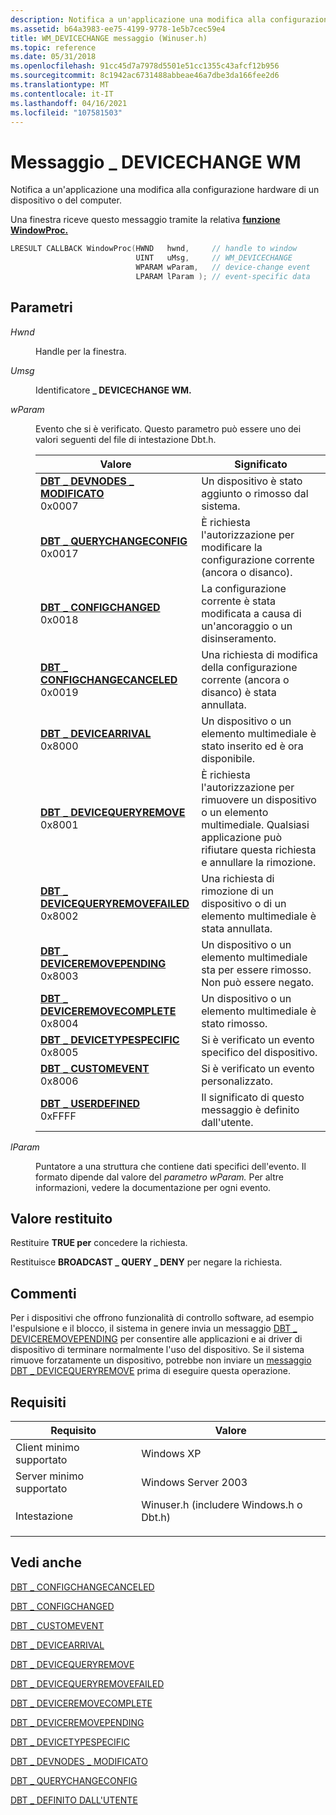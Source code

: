 ```yaml
---
description: Notifica a un'applicazione una modifica alla configurazione hardware di un dispositivo o del computer.
ms.assetid: b64a3983-ee75-4199-9778-1e5b7cec59e4
title: WM_DEVICECHANGE messaggio (Winuser.h)
ms.topic: reference
ms.date: 05/31/2018
ms.openlocfilehash: 91cc45d7a7978d5501e51cc1355c43afcf12b956
ms.sourcegitcommit: 8c1942ac6731488abbeae46a7dbe3da166fee2d6
ms.translationtype: MT
ms.contentlocale: it-IT
ms.lasthandoff: 04/16/2021
ms.locfileid: "107581503"
---
```

# <a name="wm_devicechange-message"></a>Messaggio \_ DEVICECHANGE WM

Notifica a un'applicazione una modifica alla configurazione hardware di un dispositivo o del computer.

Una finestra riceve questo messaggio tramite la relativa [**funzione WindowProc.**](/previous-versions/windows/desktop/legacy/ms633573(v=vs.85))

```C++
LRESULT CALLBACK WindowProc(HWND   hwnd,     // handle to window
                            UINT   uMsg,     // WM_DEVICECHANGE
                            WPARAM wParam,   // device-change event
                            LPARAM lParam ); // event-specific data
```

## <a name="parameters"></a>Parametri

<dl> <dt>

*Hwnd* 
</dt> <dd>

Handle per la finestra.

</dd> <dt>

*Umsg* 
</dt> <dd>

Identificatore **\_ DEVICECHANGE WM.**

</dd> <dt>

*wParam* 
</dt> <dd>

Evento che si è verificato. Questo parametro può essere uno dei valori seguenti del file di intestazione Dbt.h.

| Valore | Significato |
|-------|---------|
| **[DBT \_ DEVNODES \_ MODIFICATO](dbt-devnodes-changed.md)**</br>0x0007 | Un dispositivo è stato aggiunto o rimosso dal sistema. |
| **[DBT \_ QUERYCHANGECONFIG](dbt-querychangeconfig.md)**</br>0x0017 | È richiesta l'autorizzazione per modificare la configurazione corrente (ancora o disanco). |
| **[DBT \_ CONFIGCHANGED](dbt-configchanged.md)**</br>0x0018 | La configurazione corrente è stata modificata a causa di un'ancoraggio o un disinseramento. |
| **[DBT \_ CONFIGCHANGECANCELED](dbt-configchangecanceled.md)**</br>0x0019 | Una richiesta di modifica della configurazione corrente (ancora o disanco) è stata annullata. |
| **[DBT \_ DEVICEARRIVAL](dbt-devicearrival.md)**</br>0x8000 | Un dispositivo o un elemento multimediale è stato inserito ed è ora disponibile. |
| **[DBT \_ DEVICEQUERYREMOVE](dbt-devicequeryremove.md)**</br>0x8001 | È richiesta l'autorizzazione per rimuovere un dispositivo o un elemento multimediale. Qualsiasi applicazione può rifiutare questa richiesta e annullare la rimozione. |
| **[DBT \_ DEVICEQUERYREMOVEFAILED](dbt-devicequeryremovefailed.md)**</br>0x8002 | Una richiesta di rimozione di un dispositivo o di un elemento multimediale è stata annullata. |
| **[DBT \_ DEVICEREMOVEPENDING](dbt-deviceremovepending.md)**</br>0x8003 | Un dispositivo o un elemento multimediale sta per essere rimosso. Non può essere negato. |
| **[DBT \_ DEVICEREMOVECOMPLETE](dbt-deviceremovecomplete.md)**</br>0x8004 | Un dispositivo o un elemento multimediale è stato rimosso. |
| **[DBT \_ DEVICETYPESPECIFIC](dbt-devicetypespecific.md)**</br>0x8005 | Si è verificato un evento specifico del dispositivo. |
| **[DBT \_ CUSTOMEVENT](dbt-customevent.md)**</br>0x8006 | Si è verificato un evento personalizzato. |
| **[DBT \_ USERDEFINED](dbt-userdefined.md)**</br>0xFFFF | Il significato di questo messaggio è definito dall'utente. |

</dd> <dt>

*lParam* 
</dt> <dd>

Puntatore a una struttura che contiene dati specifici dell'evento. Il formato dipende dal valore del *parametro wParam.* Per altre informazioni, vedere la documentazione per ogni evento.

</dd> </dl>

## <a name="return-value"></a>Valore restituito

Restituire **TRUE per** concedere la richiesta.

Restituisce **BROADCAST \_ QUERY \_ DENY** per negare la richiesta.

## <a name="remarks"></a>Commenti

Per i dispositivi che offrono funzionalità di controllo software, ad esempio l'espulsione e il blocco, il sistema in genere invia un messaggio [DBT \_ DEVICEREMOVEPENDING](dbt-deviceremovepending.md) per consentire alle applicazioni e ai driver di dispositivo di terminare normalmente l'uso del dispositivo. Se il sistema rimuove forzatamente un dispositivo, potrebbe non inviare un [messaggio DBT \_ DEVICEQUERYREMOVE](dbt-devicequeryremove.md) prima di eseguire questa operazione.

## <a name="requirements"></a>Requisiti

| Requisito | Valore |
|-------------------------------------|-------------------------------------------------------------------------------------------------------------------|
| Client minimo supportato | Windows XP |
| Server minimo supportato | Windows Server 2003|
| Intestazione | <dl> <dt>Winuser.h (includere Windows.h o Dbt.h)</dt> </dl> |

## <a name="see-also"></a>Vedi anche

<dl> <dt>

[DBT \_ CONFIGCHANGECANCELED](dbt-configchangecanceled.md)
</dt> <dt>

[DBT \_ CONFIGCHANGED](dbt-configchanged.md)
</dt> <dt>

[DBT \_ CUSTOMEVENT](dbt-customevent.md)
</dt> <dt>

[DBT \_ DEVICEARRIVAL](dbt-devicearrival.md)
</dt> <dt>

[DBT \_ DEVICEQUERYREMOVE](dbt-devicequeryremove.md)
</dt> <dt>

[DBT \_ DEVICEQUERYREMOVEFAILED](dbt-devicequeryremovefailed.md)
</dt> <dt>

[DBT \_ DEVICEREMOVECOMPLETE](dbt-deviceremovecomplete.md)
</dt> <dt>

[DBT \_ DEVICEREMOVEPENDING](dbt-deviceremovepending.md)
</dt> <dt>

[DBT \_ DEVICETYPESPECIFIC](dbt-devicetypespecific.md)
</dt> <dt>

[DBT \_ DEVNODES \_ MODIFICATO](dbt-devnodes-changed.md)
</dt> <dt>

[DBT \_ QUERYCHANGECONFIG](dbt-querychangeconfig.md)
</dt> <dt>

[DBT \_ DEFINITO DALL'UTENTE](dbt-userdefined.md)
</dt> </dl>
